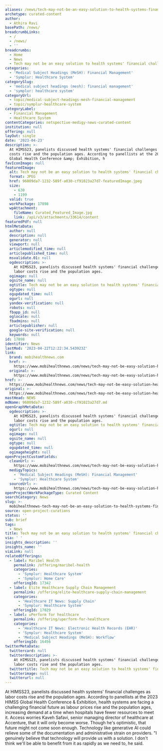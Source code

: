 ```yaml
---
aliases: /news/tech-may-not-be-an-easy-solution-to-health-systems-financial-challenges
archetype: curated-content
author:
  - Athira Ravi
basePath: /news/
breadcrumbLinks:
  - /
  - /news/
  - ''
breadcrumbs:
  - Home
  - News
  - Tech may not be an easy solution to health systems' financial challenges
categories:
  - 'Medical Subject Headings (MeSH): Financial Management'
  - 'Symplur: Healthcare System'
categorySlug:
  - 'medical subject headings (mesh): financial management'
  - 'symplur: healthcare system'
categoryUrl:
  - topic/medical-subject-headings-mesh-financial-management
  - topic/symplur-healthcare-system
categoryLabel:
  - Financial Management
  - Healthcare System
contentCategories: netspective-medigy-news-curated-content
institution: null
offering: null
layOut: single
date: '2023-04-23'
description: >-
  At HIMSS23, panelists discussed health systems' financial challenges as labor
  costs rise and the population ages. According to panellists at the 2023 HIMSS
  Global Health Conference &amp; Exhibition, h
favIconImage: null
featuredImage:
  alt: Tech may not be an easy solution to health systems' financial challenges
  format: JPEG
  href: 96009da7-1232-589f-a030-cf91023a27d7-featuredImage.jpeg
  size:
    - 630
    - 1199
  valid: true
  workPackage: 17898
  wpAttachment:
    fileName: Curated_Featured_Image.jpg
    link: /api/v3/attachments/33614/content
featuredPdf: null
htmlMetaData:
  author: null
  description: null
  generator: null
  viewport: null
  articlemodified_time: null
  articlepublished_time: null
  msvalidate.01: null
  ogdescription: >-
    At HIMSS23, panelists discussed health systems' financial challenges as
    labor costs rise and the population ages.
  ogimage: null
  ogsite_name: null
  ogtitle: Tech may not be an easy solution to health systems' financial challenges
  ogtype: null
  ogupdated_time: null
  ogurl: null
  yandex-verification: null
  robots: null
  fbapp_id: null
  oglocale: null
  fbadmins: null
  articlepublisher: null
  google-site-verification: null
  keywords: null
id: 17898
identifier: News
lastMod: '2023-04-22T12:22:34.543923Z'
link:
  brand: mobihealthnews.com
  href: >-
    https://www.mobihealthnews.com/news/tech-may-not-be-easy-solution-health-systems-financial-challenges
  original: >-
    https://www.mobihealthnews.com/news/tech-may-not-be-easy-solution-health-systems-financial-challenges
href: >-
  https://www.mobihealthnews.com/news/tech-may-not-be-easy-solution-health-systems-financial-challenges
original: >-
  https://www.mobihealthnews.com/news/tech-may-not-be-easy-solution-health-systems-financial-challenges
mastHead: NEWS
mdName: 96009da7-1232-589f-a030-cf91023a27d7.md
openGraphMetaData:
  ogdescription: >-
    At HIMSS23, panelists discussed health systems' financial challenges as
    labor costs rise and the population ages.
  ogtitle: Tech may not be an easy solution to health systems' financial challenges
  ogurl: null
  ogimage: null
  ogsite_name: null
  ogtype: null
  ogupdated_time: null
  ogimageheight: null
openProjectCustomFields:
  cleanUrl: >-
    https://www.mobihealthnews.com/news/tech-may-not-be-easy-solution-health-systems-financial-challenges
  medigyTopics:
    - 'Medical Subject Headings (MeSH): Financial Management'
    - 'Symplur: Healthcare System'
  sourceUrl: >-
    https://www.mobihealthnews.com/news/tech-may-not-be-easy-solution-health-systems-financial-challenges
openProjectWorkPackageType: Curated Content
searchCategory: News
slug: >-
  mobihealthnews-tech-may-not-be-an-easy-solution-to-health-systems-financial-challenges
source: open-project-curations
status: ''
sub: brief
tags:
  - News
title: Tech may not be an easy solution to health systems' financial challenges
via: ' '
insights_description: ''
insights_name: ''
viaLink: null
relatedOfferings:
  - label: Maribel Health
    permalink: /offering/maribel-health
    categories:
      - 'Symplur: Healthcare System'
      - 'Symplur: Home Care'
    offeringId: 17342
  - label: Elite Healthcare Supply Chain Management
    permalink: /offering/elite-healthcare-supply-chain-management
    categories:
      - 'Healthcare IT News: Supply Chain'
      - 'Symplur: Healthcare System'
    offeringId: 17029
  - label: uPerform for healthcare
    permalink: /offering/uperform-for-healthcare
    categories:
      - 'Healthcare IT News: Electronic Health Records (EHR)'
      - 'Symplur: Healthcare System'
      - 'Medical Subject Headings (MeSH): Workflow'
    offeringId: 16456
twitterMetaData:
  twittercard: null
  twitterdescription: >-
    At HIMSS23, panelists discussed health systems' financial challenges as
    labor costs rise and the population ages.
  twittertitle: Tech may not be an easy solution to health systems' financial challenges
  twitterimage: null
  twitterurl: null
---
```

<p>At HIMSS23, panelists discussed health systems' financial challenges as labor costs rise and the population ages. According to panellists at the 2023 HIMSS Global Health Conference &amp; Exhibition, health systems are facing a challenging financial future as labour prices rise and the population ages, increasing demand at a time when hospitals have fewer resources to meet it. Access worries Kaveh Safavi, senior managing director of healthcare at Accenture, that it will only become worse. Though he's optimistic, that future might not come soon enough. Technology like generative AI could relieve some of the documentation and administrative strain on providers. "I genuinely believe that technology will provide us with a solution. I don't think we'll be able to benefit from it as rapidly as we need to, he said.</p>